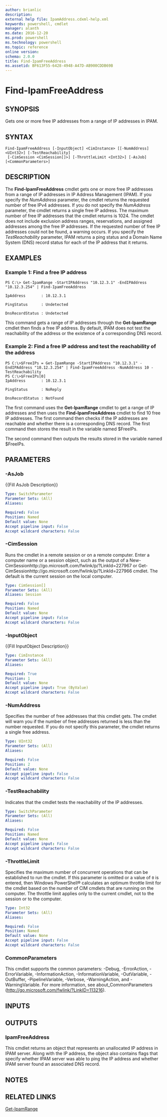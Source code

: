 ```yaml
---
author: brianlic
description: 
external help file: IpamAddress.cdxml-help.xml
keywords: powershell, cmdlet
manager: alanth
ms.date: 2016-12-20
ms.prod: powershell
ms.technology: powershell
ms.topic: reference
online version: 
schema: 2.0.0
title: Find-IpamFreeAddress
ms.assetid: BF613F55-6428-4948-A47D-AB900CDDB69B
---
```


# Find-IpamFreeAddress

## SYNOPSIS
Gets one or more free IP addresses from a range of IP addresses in IPAM.

## SYNTAX

```
Find-IpamFreeAddress [-InputObject] <CimInstance> [[-NumAddress] <UInt32>] [-TestReachability]
 [-CimSession <CimSession[]>] [-ThrottleLimit <Int32>] [-AsJob] [<CommonParameters>]
```

## DESCRIPTION
The **Find-IpamFreeAddress** cmdlet gets one or more free IP addresses from a range of IP addresses in IP Address Management (IPAM).
If you specify the *NumAddress* parameter, the cmdlet returns the requested number of free IPv4 addresses.
If you do not specify the *NumAddress* parameter, the cmdlet returns a single free IP address.
The maximum number of free IP addresses that the cmdlet returns is 1024.
The cmdlet does not include exclusion address ranges, reservations, and assigned addresses among the free IP addresses.
If the requested number of free IP addresses could not be found, a warning occurs.
If you specify the *TestReachability* parameter, IPAM returns a ping status and a Domain Name System (DNS) record status for each of the IP address that it returns.

## EXAMPLES

### Example 1: Find a free IP address
```
PS C:\> Get-IpamRange -StartIPAddress "10.12.3.1" -EndIPAddress "10.12.3.254" | Find-IpamFreeAddress

IpAddress       : 10.12.3.1

PingStatus      : Undetected

DnsRecordStatus : Undetected
```

This command gets a range of IP addresses through the **Get-IpamRange** cmdlet then finds a free IP address.
By default, IPAM does not test the reachability of the address or the existence of a corresponding DNS record.

### Example 2: Find a free IP address and test the reachability of the address
```
PS C:\>$FreeIPs = Get-IpamRange -StartIPAddress "10.12.3.1" -EndIPAddress "10.12.3.254" | Find-IpamFreeAddress -NumAddress 10 -TestReachability
PS C:\>$FreeIPs[0]
IpAddress       : 10.12.3.1

PingStatus      : NoReply

DnsRecordStatus : NotFound
```

The first command uses the **Get-IpamRange** cmdlet to get a range of IP addresses and then uses the **Find-IpamFreeAddress** cmdlet to find 10 free IP addresses.
The first command then checks if the IP addresses are reachable and whether there is a corresponding DNS record.
The first command then stores the result in the variable named $FreeIPs.

The second command then outputs the results stored in the variable named $FreeIPs.

## PARAMETERS

### -AsJob
{{Fill AsJob Description}}

```yaml
Type: SwitchParameter
Parameter Sets: (All)
Aliases: 

Required: False
Position: Named
Default value: None
Accept pipeline input: False
Accept wildcard characters: False
```

### -CimSession
Runs the cmdlet in a remote session or on a remote computer.
Enter a computer name or a session object, such as the output of a New-CimSessionhttp://go.microsoft.com/fwlink/p/?LinkId=227967 or Get-CimSessionhttp://go.microsoft.com/fwlink/p/?LinkId=227966 cmdlet.
The default is the current session on the local computer.

```yaml
Type: CimSession[]
Parameter Sets: (All)
Aliases: Session

Required: False
Position: Named
Default value: None
Accept pipeline input: False
Accept wildcard characters: False
```

### -InputObject
{{Fill InputObject Description}}

```yaml
Type: CimInstance
Parameter Sets: (All)
Aliases: 

Required: True
Position: 1
Default value: None
Accept pipeline input: True (ByValue)
Accept wildcard characters: False
```

### -NumAddress
Specifies the number of free addresses that this cmdlet gets.
The cmdlet will warn you if the number of free addresses returned is less than the number requested.
If you do not specify this parameter, the cmdlet returns a single free address.

```yaml
Type: UInt32
Parameter Sets: (All)
Aliases: 

Required: False
Position: 2
Default value: None
Accept pipeline input: False
Accept wildcard characters: False
```

### -TestReachability
Indicates that the cmdlet tests the reachability of the IP addresses.

```yaml
Type: SwitchParameter
Parameter Sets: (All)
Aliases: 

Required: False
Position: Named
Default value: None
Accept pipeline input: False
Accept wildcard characters: False
```

### -ThrottleLimit
Specifies the maximum number of concurrent operations that can be established to run the cmdlet.
If this parameter is omitted or a value of `0` is entered, then Windows PowerShell® calculates an optimum throttle limit for the cmdlet based on the number of CIM cmdlets that are running on the computer.
The throttle limit applies only to the current cmdlet, not to the session or to the computer.

```yaml
Type: Int32
Parameter Sets: (All)
Aliases: 

Required: False
Position: Named
Default value: None
Accept pipeline input: False
Accept wildcard characters: False
```

### CommonParameters
This cmdlet supports the common parameters: -Debug, -ErrorAction, -ErrorVariable, -InformationAction, -InformationVariable, -OutVariable, -OutBuffer, -PipelineVariable, -Verbose, -WarningAction, and -WarningVariable. For more information, see about_CommonParameters (http://go.microsoft.com/fwlink/?LinkID=113216).

## INPUTS

## OUTPUTS

### IpamFreeAddress
This cmdlet returns an object that represents an unallocated IP address in IPAM server.
Along with the IP address, the object also contains flags that specify whether IPAM server was able to ping the IP address and whether IPAM server found an associated DNS record.

## NOTES

## RELATED LINKS

[Get-IpamRange](./Get-IpamRange.md)

